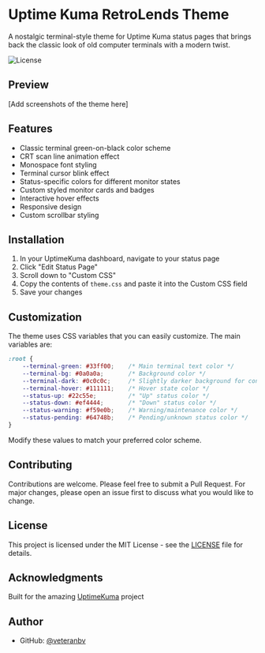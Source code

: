 # Uptime Kuma RetroLends Theme

A nostalgic terminal-style theme for Uptime Kuma status pages that brings back the classic look of old computer terminals with a modern twist.

![License](https://img.shields.io/badge/license-MIT-green)

## Preview

[Add screenshots of the theme here]

## Features

- Classic terminal green-on-black color scheme
- CRT scan line animation effect
- Monospace font styling
- Terminal cursor blink effect
- Status-specific colors for different monitor states
- Custom styled monitor cards and badges
- Interactive hover effects
- Responsive design
- Custom scrollbar styling

## Installation

1. In your UptimeKuma dashboard, navigate to your status page
2. Click "Edit Status Page"
3. Scroll down to "Custom CSS"
4. Copy the contents of `theme.css` and paste it into the Custom CSS field
5. Save your changes

## Customization

The theme uses CSS variables that you can easily customize. The main variables are:

```css
:root {
    --terminal-green: #33ff00;    /* Main terminal text color */
    --terminal-bg: #0a0a0a;       /* Background color */
    --terminal-dark: #0c0c0c;     /* Slightly darker background for contrast */
    --terminal-hover: #111111;    /* Hover state color */
    --status-up: #22c55e;         /* "Up" status color */
    --status-down: #ef4444;       /* "Down" status color */
    --status-warning: #f59e0b;    /* Warning/maintenance color */
    --status-pending: #64748b;    /* Pending/unknown status color */
}
```

Modify these values to match your preferred color scheme.

## Contributing

Contributions are welcome. Please feel free to submit a Pull Request. For major changes, please open an issue first to discuss what you would like to change.

## License

This project is licensed under the MIT License - see the [LICENSE](LICENSE) file for details.

## Acknowledgments

Built for the amazing [UptimeKuma](https://github.com/louislam/uptime-kuma) project

## Author

- GitHub: [@veteranbv](https://github.com/veteranbv)
